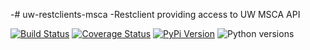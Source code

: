 -# uw-restclients-msca
-Restclient providing access to UW MSCA API

[![Build Status](https://github.com/uw-it-aca/uw-restclients-msca/workflows/tests/badge.svg?branch=main)](https://github.com/uw-it-aca/uw-restclients-msca/actions)
[![Coverage Status](https://coveralls.io/repos/github/uw-it-aca/uw-restclients-msca/badge.svg?branch=main)](https://coveralls.io/github/uw-it-aca/uw-restclients-msca?branch=main)
[![PyPi Version](https://img.shields.io/pypi/v/uw-restclients-msca.svg)](https://pypi.python.org/pypi/uw-restclients-msca)
![Python versions](https://img.shields.io/pypi/pyversions/uw-restclients-msca.svg)

